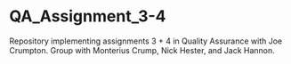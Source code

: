 # QA_Assignment_3-4
Repository implementing assignments 3 + 4 in Quality Assurance with Joe Crumpton. Group with Monterius Crump, Nick Hester, and Jack Hannon.
